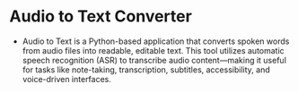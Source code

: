# Audio to Text Converter
- Audio to Text is a Python-based application that converts spoken words from audio files into readable, editable text. This tool utilizes automatic speech recognition (ASR) to transcribe audio content—making it useful for tasks like note-taking, transcription, subtitles, accessibility, and voice-driven interfaces.
